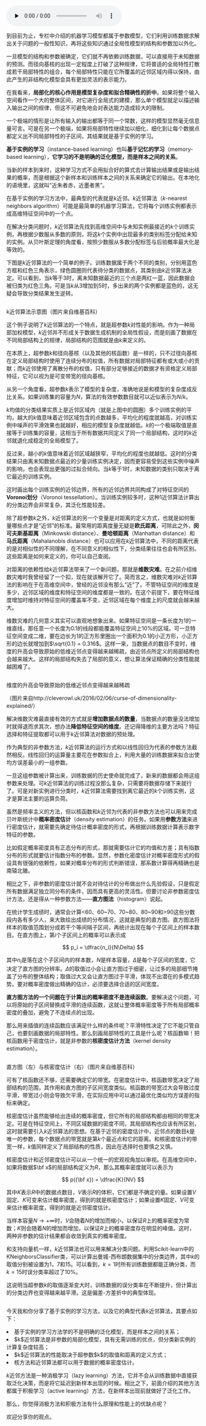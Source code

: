 <audio id="audio" title="19 | 非参数化的局部模型：K近邻" controls="" preload="none"><source id="mp3" src="https://static001.geekbang.org/resource/audio/2e/22/2e977dba5d760a8a6df3f6b34be9c122.mp3"></audio>

到目前为止，专栏中介绍的机器学习模型都属于参数模型，它们利用训练数据求解出关于问题的一般性知识，再将这些知识通过全局性模型的结构和参数加以外化。

一旦模型的结构和参数被确定，它们就不再依赖训练数据，可以直接用于未知数据的预测。而径向基核的出现一定程度上打破了这种规律，它将普适的全局特性打散成若干局部特性的组合，每个局部特性只能在它所覆盖的近邻区域内得以保持，由此产生的非结构化模型会具有更加灵活的表示能力。

在我看来，**局部化的核心作用是模型复杂度和拟合精确性的折中**。如果将整个输入空间看作一个大的整体区间，对它进行全局式的建模，那么单个模型就足以描述输入输出之间的规律，但这不可避免地会对表达能力造成较大的限制。

一个极端的情形是让所有输入的输出都等于同一个常数，这样的模型显然毫无信息量可言。可是在另一个极端，如果将局部特性继续加以细化，细化到让每个数据点都定义出不同局部特性的子区间，其结果就是基于实例的学习。

**基于实例的学习**（instance-based learning）也叫**基于记忆的学习**（memory-based learning），**它学习的不是明确的泛化模型，而是样本之间的关系**。

当新的样本到来时，这种学习方式不会用拟合好的算式去计算输出结果或是输出结果的概率，而是根据这个新样本和训练样本之间的关系来确定它的输出。在本地化的语境里，这就叫“近朱者赤，近墨者黑”。

在基于实例的学习方法中，最典型的代表就是$k$近邻。$k$近邻算法（$k$-nearest neighbors algorithm）可能是最简单的机器学习算法，它将每个训练实例都表示成高维特征空间中的一个点。

在解决分类问题时，$k$近邻算法先找到高维空间中与未知实例最接近的$k$个训练实例，再根据少数服从多数的原则，将这$k$个实例中出现最多的类别标签分配给未知的实例。从贝叶斯定理的角度看，按照少数服从多数分配标签与后验概率最大化是等效的。

下图是$k$近邻算法的一个简单的例子。训练数据属于两个不同的类别，分别用蓝色方框和红色三角表示，绿色圆圈则代表待分类的数据点，其类别由$k$近邻算法决定。可以看到，当$k$等于3时，离未知数据最近的三个点是两红一蓝，因此数据会被归类为红色三角。可是当$k$从3增加到5时，多出来的两个实例都是蓝色的，这无疑会导致分类结果发生逆转。

<img src="https://static001.geekbang.org/resource/image/e7/ef/e780b42d95a9d577c264fa1183b571ef.png" alt="" />

k近邻算法示意图（图片来自维基百科）

这个例子说明了$k$近邻算法的一个特点，就是超参数$k$对性能的影响。作为一种局部加权模型，$k$近邻并不形成关于数据生成机制的全局性假设，而是刻画了数据在不同局部结构上的规律，局部结构的范围就是由$k$来定义的。

在本质上，超参数$k$和径向基核（以及其他的核函数）是一样的，只不过径向基核在定义局部结构时使用了连续分布的权值，所有数据对局部特征都有或大或小的贡献；而$k$近邻使用了离散分布的权值，只有部分足够接近的数据才有资格定义局部特征，它可以视为是可变带宽的径向基核。

从另一个角度看，超参数$k$表示了模型的复杂度，准确地说是和模型的复杂度成反比关系。如果训练集的容量为$N$，算法的有效参数数目就可以近似表示为$N / k$。

$k$均值的分类结果实质上是近邻区域内（就是上图中的圆圈）多个训练实例的平均，越大的$k$值意味着近邻区域包含的点数越多，平均化的程度就越高，对训练实例中噪声的平滑效果也就越好，相应的模型复杂度就越低。$k$的一个极端取值是直接等于训练集的容量，这相当于所有数据共同定义了同一个局部结构，这时的$k$近邻就退化成稳定的全局模型了。

反过来，越小的$k$值意味着近邻区域越狭窄，平均化的程度也就越低。这时的分类结果只由离未知数据点最近的少量训练实例决定，因而更容易受到这些实例中噪声的影响，也会表现出更强的过拟合倾向。当$k$等于1时，未知数据的类别只取决于离它最近的训练实例。

这时画出每个训练实例的近邻边界，所有的近邻边界共同构成了对特征空间的**Voronoi划分**（Voronoi tessellation）。当训练实例较多时，这种1近邻算法计算出的分类边界会非常复杂，其泛化性能较差。

除了超参数$k$之外，$k$近邻算法的另一个变量是对距离的定义方式，也就是如何衡量哪些点才是“近邻”的标准。最常用的距离度量无疑是**欧氏距离**，可除此之外，**闵可夫斯基距离**（Minkowski distance）、**曼哈顿距离**（Manhattan distance）和**马氏距离**（Mahalanobis distance）也可以应用在$k$近邻算法中，不同的距离代表的是对相似性的不同理解，在不同意义的相似性下，分类结果往往也会有所区别。这些距离是如何来定义的，你可以自己查阅。

对距离的依赖性给$k$近邻算法带来了一个新问题，那就是**维数灾难**。在之前介绍维数灾难时我曾经留了一个扣，现在就该解开它了。简而言之，维数灾难对$k$近邻算法的影响在于在高维空间中，曾经的近邻没有那么“近”了。不管特征空间的维度是多少，近邻区域的维度和特征空间的维度都是一致的。在这个前提下，要在特征维度增加时维持对特征空间的覆盖率不变，近邻区域在每个维度上的尺度就会越来越大。

维数灾难的几何意义其实可以直观地想象出来。如果特征空间是一条长度为1的一维直线，那任意一个长度为0.1的线段都能覆盖特征空间上10%的区域。可一旦特征空间变成二维，要在边长为1的正方形里圈出一个面积为0.1的小正方形，小正方形的边长就增加到$\sqrt{0.1} = 0.316$。这样一来，当数据点的数目不变时，维度的升高会导致原始的低维近邻点变得越来越稀疏，由近邻点所定义的局部结构也会越来越大。这样的局部结构失去了局部的意义，想让算法保证精确的分类性能就越困难了。

<img src="https://static001.geekbang.org/resource/image/6c/84/6c46d7f840c8e8badd37405d924fdc84.png" alt="" />

维度的升高会导致原始的低维近邻点变得越来越稀疏

（图片来自http://cleverowl.uk/2016/02/06/curse-of-dimensionality-explained/）

解决维数灾难最直接有效的方式就是**增加数据点的数量**，当数据点的数量没法增加时就得退而求其次，想办法**降低特征空间的维度**。还记得降维的主要方法吗？特征选择和特征提取都可以用于$k$近邻算法对数据的预处理。

作为典型的非参数方法，$k$近邻算法的运行方式和以线性回归为代表的参数方法截然相反。线性回归的运算量主要花在参数拟合上，利用大量的训练数据来拟合出使均方误差最小的一组参数。

一旦这组参数被计算出来，训练数据的历史使命就完成了，新来的数据都会用这组参数来处理。可$k$近邻算法的训练过程没那么复杂，只需要将数据存储下来就行了。可是对新实例进行分类时，$k$近邻算法需要找到离它最近的$k$个训练实例，这才是算法主要的运算负荷。

虽然是频率主义的方法，但以核函数和$k$近邻为代表的非参数方法也可以用来完成贝叶斯统计中**概率密度估计**（density estimation）的任务。如果用**参数方法**来进行密度估计，就需要先确定待估计概率密度的形式，再根据训练数据计算表示数字特征的参数。

比如假定概率密度具有正态分布的形式，那就需要估计它的均值和方差；具有指数分布的形式就要估计指数分布的参数。显然，参数化密度估计对概率密度形式的假设具有很强的依赖性，如果对概率分布的形式判断错误，那系数计算得再精确也是南辕北辙。

相比之下，非参数的密度估计就不会对待估计的分布做出什么先验假设，只是假定所有数据满足独立同分布的条件，因而具有更高的灵活性。但要讨论非参数密度估计方法，还是得从一种参数方法——**直方图法**（histogram）说起。

在统计学生成绩时，通常会计算&lt;60、60~70、70~80、80~90和&gt;90这些分数段内各有多少人，来大致绘出成绩的分布情况，这就是典型的直方图。直方图法将样本的取值范围划分成若干个等间隔子区间，再统计出现在每个子区间上的样本数目。在直方图上，第$i$个子区间上的概率可以表示成

$$ p_i = \dfrac{n_i}{N\Delta} $$

其中$n_i$是落在这个子区间内的样本数，$N$是样本容量，$\Delta$是每个子区间的宽度，它决定了直方图的分辨率。$\Delta$的取值过小会让直方图过于细密，让过多的局部细节掩盖了分布的整体结构；取值过大又会让直方图过于平滑，体现不出潜在的多模式趋势。要对概率密度做出精确的估计，必须要选择合适的区间宽度。

**直方图方法的一个问题在于计算出的概率密度不是连续函数**。要解决这个问题，可以将原始的子区间替换成平滑的连续函数，这就让整体概率密度等于所有局部概率密度的叠加，避免了不连续点的出现。

那么用来插值的连续函数应该满足什么样的条件呢？平滑特性决定了它不能只管自己，也要刻画数据的局部特性。那么刻画局部特性的工具是什么呢？核函数嘛！把核函数用于密度估计，就是非参数的**核密度估计方法**（kernel density estimation）。

<img src="https://static001.geekbang.org/resource/image/93/a4/9324a3f05f928041202d39dc4624cfa4.png" alt="" />

直方图（左）与核密度估计（右）（图片来自维基百科）

可有了核函数还不够，还需要确定它的带宽。在密度估计中，核函数带宽决定了局部结构的范围，其作用和直方图的子区间宽度类似。核函数的带宽过大会导致过度平滑，带宽过小则会导致欠平滑，在实际应用中可以通过最优化类似均方误差的指标来确定。

核密度估计虽然能够给出连续的概率密度，但它所有的局部结构都由相同的带宽决定。可是在特征空间上，不同区域数据的密度不同，其局部结构也应该有所区别，这时就需要引入$k$近邻算法的思想。在基于近邻的密度估计中，近邻点的数目$k$是唯一的参数，每个数据点的带宽就是第$k$个最近点和它的距离。和核密度估计的带宽一样，$k$值同样定义了局部结构的性质，因此在选择时也要慎之又慎。

核密度估计和近邻密度估计可以从一个统一的宏观视角加以审视。在高维空间中，如果将数据$\bf x$的局部结构定义为$R$，那么其概率密度就可以表示为

$$ p({\bf x}) = \dfrac{K}{NV} $$

其中$K$表示$R$中的数据点数目，$V$表示$R$的体积，它们都是不确定的量。如果设置$V$固定、$K$可变来估计概率密度，得到的就是核密度估计；如果设置$K$固定、$V$可变来估计概率密度，得到的就是近邻密度估计。

当样本容量$N \rightarrow +\infty$时，$V$会随着$N$的增加而缩小，以保证$R$上的概率密度为常数；$K$则会随着$N$的增加而增加，以保证$R$上的概率密度存在明显的峰值。这时，两种非参数的估计结果都会收敛到真实的概率密度。

和支持向量机一样，$k$近邻算法也可以用来解决分类问题。利用Scikit-learn中的KNeighborsClassifier类，可以计算出曼城-西布朗数据集中的分类边界，其中$k$的取值分别被设置为1，7和15。可以看到，$k = 1$时所有训练数据都能正确分类，而$k = 15$时误分类率超过了10%。

这说明当超参数$k$的取值逐渐变大时，训练数据的误分类率在不断提升，但计算出的分类边界也变得越来越平滑。这是偏差-方差折中的典型体现。

<img src="https://static001.geekbang.org/resource/image/19/17/198e43d514ea7ae95d20ef0a249cd717.png" alt="" />

今天我和你分享了基于实例的学习方法，以及它的典型代表$k$近邻算法，其要点如下：

<li>
基于实例的学习方法学的不是明确的泛化模型，而是样本之间的关系；
</li>
<li>
$k$近邻算法是非参数的局部化模型，具有无需训练的优点，但分类新实例的计算复杂度较高；
</li>
<li>
 $k$近邻算法的性能取决于超参数$k$的取值和距离的定义方式；
</li>
<li>
核方法和近邻算法都可以用于数据的概率密度估计。
</li>

$k$近邻方法是一种消极学习（lazy learning）方法，它并不会从训练数据中直接获取泛化决策，而是将它延迟到新样本出现的时候。相比之下，前面介绍的其他方法都属于积极学习（active learning）方法，在新样本出现前就做好了泛化工作。

那么，你觉得消极方法和积极方法有什么原理和性能上的优缺点呢？

欢迎分享你的观点。

<img src="https://static001.geekbang.org/resource/image/c7/d6/c70b1d8ad0befe6c23c2d8ffc9b2f9d6.jpg" alt="" />


